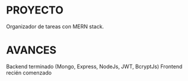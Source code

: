 # PROYECTO

Organizador de tareas con MERN stack.

# AVANCES

Backend terminado (Mongo, Express, NodeJs, JWT, BcryptJs)
Frontend recién comenzado
